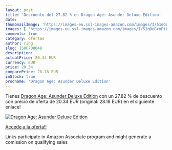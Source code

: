 ```yaml
---
layout: post
title: 'Descuento del 27.82 % en Dragon Age: Asunder Deluxe Edition'
date: 
thumbnailImage: 'https://images-eu.ssl-images-amazon.com/images/I/51qOoGxyPtL._SL200_.jpg'
images: [ 'https://images-eu.ssl-images-amazon.com/images/I/51qOoGxyPtL._SL200_.jpg' ]
comments: true
category: ofertas
author: ring
slug: 1506708048
description:
actualPrice: 20.34 EUR
currency: EUR
price: 20.34
comparePrice: 28.18 EUR
inStock: true
prodname: 'Dragon Age: Asunder Deluxe Edition'
---
```


Tienes [Dragon Age: Asunder Deluxe Edition](https://www.amazon.es/dp/1506708048/?tag=tolees-21) con un 27.82 % de descuento con precio de oferta de 20.34 EUR (original: 28.18 EUR) en el siguiente enlace!

[![Dragon Age: Asunder Deluxe Edition](https://images-eu.ssl-images-amazon.com/images/I/51qOoGxyPtL._SL200_.jpg)](https://www.amazon.es/dp/1506708048/?tag=tolees-21)

[Accede a la oferta!!](https://www.amazon.es/dp/1506708048/?tag=tolees-21)

Links participate in Amazon Associate program and might generate a comission on qualifying sales


